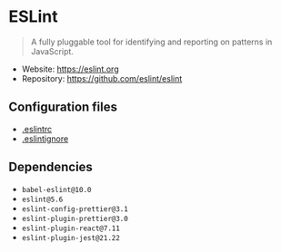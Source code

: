 # ESLint

> A fully pluggable tool for identifying and reporting on patterns in JavaScript.

- Website: https://eslint.org
- Repository: https://github.com/eslint/eslint

## Configuration files

- [.eslintrc](./.eslintrc)
- [.eslintignore](./.eslintignore)

## Dependencies

- `babel-eslint@10.0`
- `eslint@5.6`
- `eslint-config-prettier@3.1`
- `eslint-plugin-prettier@3.0`
- `eslint-plugin-react@7.11`
- `eslint-plugin-jest@21.22`
